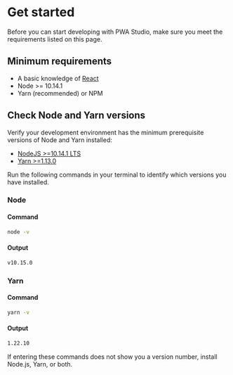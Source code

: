 # Get started

Before you can start developing with PWA Studio, make sure you meet the requirements listed on this page.

## Minimum requirements

- A basic knowledge of [React][]
- Node >= 10.14.1
- Yarn (recommended) or NPM

## Check Node and Yarn versions

Verify your development environment has the minimum prerequisite versions of Node and Yarn installed:

- [NodeJS >=10.14.1 LTS](https://nodejs.org/en/)
- [Yarn >=1.13.0](https://yarnpkg.com)

Run the following commands in your terminal to identify which versions you have installed.

### Node

<CodeBlock slots="heading, code" repeat="2" languages="bash, bash" />

#### Command

```bash
node -v
```

#### Output

```bash
v10.15.0
```

### Yarn

<CodeBlock slots="heading, code" repeat="2" languages="bash, bash" />

#### Command

```bash
yarn -v
```

#### Output

```bash
1.22.10
```

If entering these commands does not show you a version number, install Node.js, Yarn, or both.

[react]: https://reactjs.org/
